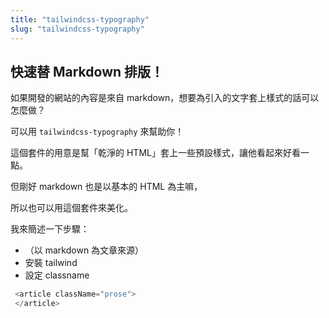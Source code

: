 ```yaml
---
title: "tailwindcss-typography"
slug: "tailwindcss-typography"
---
```


## 快速替 Markdown 排版！

如果開發的網站的內容是來自 markdown，想要為引入的文字套上樣式的話可以怎麼做？

可以用 `tailwindcss-typography` 來幫助你！

這個套件的用意是幫「乾淨的 HTML」套上一些預設樣式，讓他看起來好看一點。

但剛好 markdown 也是以基本的 HTML 為主嘛，

所以也可以用這個套件來美化。

我來簡述一下步驟：

- （以 markdown 為文章來源）
- 安裝 tailwind
- 設定 classname

```javascript
 <article className="prose">
 </article>
```
